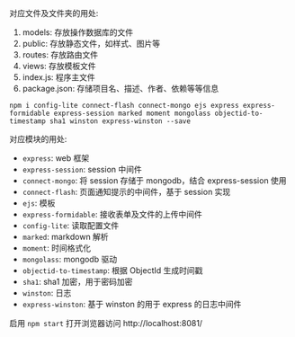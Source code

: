 对应文件及文件夹的用处:

1. models: 存放操作数据库的文件
2. public: 存放静态文件，如样式、图片等
3. routes: 存放路由文件
4. views: 存放模板文件
5. index.js: 程序主文件
6. package.json: 存储项目名、描述、作者、依赖等等信息

```
npm i config-lite connect-flash connect-mongo ejs express express-formidable express-session marked moment mongolass objectid-to-timestamp sha1 winston express-winston --save
```

对应模块的用处:

* `express`: web 框架
* `express-session`: session 中间件
* `connect-mongo`: 将 session 存储于 mongodb，结合 express-session 使用
* `connect-flash`: 页面通知提示的中间件，基于 session 实现
* `ejs`: 模板
* `express-formidable`: 接收表单及文件的上传中间件
* `config-lite`: 读取配置文件
* `marked`: markdown 解析
* `moment`: 时间格式化
* `mongolass`: mongodb 驱动
* `objectid-to-timestamp`: 根据 ObjectId 生成时间戳
* `sha1`: sha1 加密，用于密码加密
* `winston`: 日志
* `express-winston`: 基于 winston 的用于 express 的日志中间件

启用 `npm start`
打开浏览器访问 http://localhost:8081/